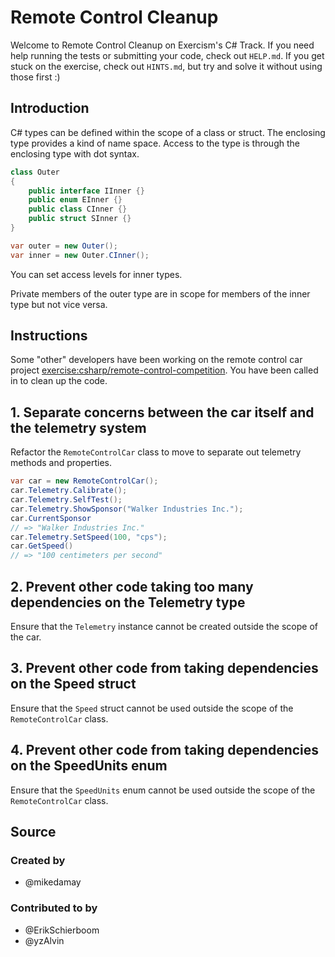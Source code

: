 # Remote Control Cleanup

Welcome to Remote Control Cleanup on Exercism's C# Track.
If you need help running the tests or submitting your code, check out `HELP.md`.
If you get stuck on the exercise, check out `HINTS.md`, but try and solve it without using those first :)

## Introduction

C# types can be defined within the scope of a class or struct. The enclosing type provides a kind of name space. Access to the type is through the enclosing type with dot syntax.

```csharp
class Outer
{
    public interface IInner {}
    public enum EInner {}
    public class CInner {}
    public struct SInner {}
}

var outer = new Outer();
var inner = new Outer.CInner();
```

You can set access levels for inner types.

Private members of the outer type are in scope for members of the inner type but not vice versa.

## Instructions

Some "other" developers have been working on the remote control car project [exercise:csharp/remote-control-competition](). You have been called in to clean up the code.

## 1. Separate concerns between the car itself and the telemetry system

Refactor the `RemoteControlCar` class to move to separate out telemetry methods and properties.

```csharp
var car = new RemoteControlCar();
car.Telemetry.Calibrate();
car.Telemetry.SelfTest();
car.Telemetry.ShowSponsor("Walker Industries Inc.");
car.CurrentSponsor
// => "Walker Industries Inc."
car.Telemetry.SetSpeed(100, "cps");
car.GetSpeed()
// => "100 centimeters per second"
```

## 2. Prevent other code taking too many dependencies on the Telemetry type

Ensure that the `Telemetry` instance cannot be created outside the scope of the car.

## 3. Prevent other code from taking dependencies on the Speed struct

Ensure that the `Speed` struct cannot be used outside the scope of the `RemoteControlCar` class.

## 4. Prevent other code from taking dependencies on the SpeedUnits enum

Ensure that the `SpeedUnits` enum cannot be used outside the scope of the `RemoteControlCar` class.

## Source

### Created by

- @mikedamay

### Contributed to by

- @ErikSchierboom
- @yzAlvin